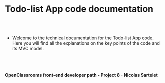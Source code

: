 # Todo-list App code documentation

<br></br>
* Welcome to the technical documentation for the Todo-list App code. Here you will find all the explanations on the key points of the code and its MVC model.

<br></br>
#### OpenClassrooms front-end developer path - Project 8 - Nicolas Sartelet
